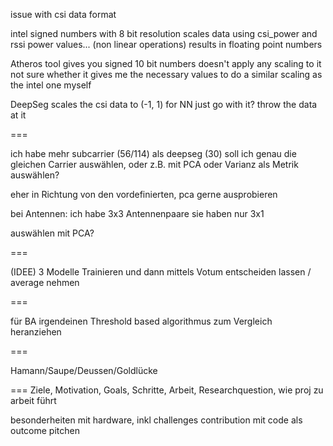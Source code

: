 issue with csi data format

intel signed numbers with 8 bit resolution
scales data using csi_power and rssi power values... (non linear operations)
results in floating point numbers

Atheros tool
gives you signed 10 bit numbers
doesn't apply any scaling to it
not sure whether it gives me the necessary values to do a similar scaling as the intel one myself


DeepSeg scales the csi data to (-1, 1) for NN
just go with it? throw the data at it


===

ich habe mehr subcarrier (56/114) als deepseg (30)
soll ich genau die gleichen Carrier auswählen, oder z.B. mit PCA oder Varianz als Metrik auswählen?

eher in Richtung von den vordefinierten, pca gerne ausprobieren


bei Antennen:
ich habe 3x3 Antennenpaare
sie haben nur 3x1

auswählen mit PCA?

===

(IDEE)
3 Modelle Trainieren und dann mittels Votum entscheiden lassen / average nehmen

===

für BA irgendeinen Threshold based algorithmus zum Vergleich heranziehen

===

Hamann/Saupe/Deussen/Goldlücke

===
Ziele, Motivation, Goals, Schritte, Arbeit, Researchquestion, wie proj zu arbeit führt

besonderheiten mit hardware, inkl challenges
contribution mit code als outcome pitchen


